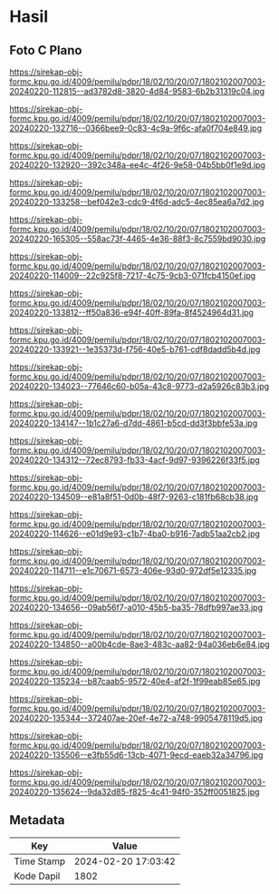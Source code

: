 # Hasil

## Foto C Plano

https://sirekap-obj-formc.kpu.go.id/4009/pemilu/pdpr/18/02/10/20/07/1802102007003-20240220-112815--ad3782d8-3820-4d84-9583-6b2b31319c04.jpg

https://sirekap-obj-formc.kpu.go.id/4009/pemilu/pdpr/18/02/10/20/07/1802102007003-20240220-132716--0366bee9-0c83-4c9a-9f6c-afa0f704e849.jpg

https://sirekap-obj-formc.kpu.go.id/4009/pemilu/pdpr/18/02/10/20/07/1802102007003-20240220-132920--392c348a-ee4c-4f26-9e58-04b5bb0f1e9d.jpg

https://sirekap-obj-formc.kpu.go.id/4009/pemilu/pdpr/18/02/10/20/07/1802102007003-20240220-133258--bef042e3-cdc9-4f6d-adc5-4ec85ea6a7d2.jpg

https://sirekap-obj-formc.kpu.go.id/4009/pemilu/pdpr/18/02/10/20/07/1802102007003-20240220-165305--558ac73f-4465-4e36-88f3-8c7559bd9030.jpg

https://sirekap-obj-formc.kpu.go.id/4009/pemilu/pdpr/18/02/10/20/07/1802102007003-20240220-114009--22c925f8-7217-4c75-9cb3-071fcb4150ef.jpg

https://sirekap-obj-formc.kpu.go.id/4009/pemilu/pdpr/18/02/10/20/07/1802102007003-20240220-133812--ff50a836-e94f-40ff-89fa-8f4524964d31.jpg

https://sirekap-obj-formc.kpu.go.id/4009/pemilu/pdpr/18/02/10/20/07/1802102007003-20240220-133921--1e35373d-f756-40e5-b761-cdf8dadd5b4d.jpg

https://sirekap-obj-formc.kpu.go.id/4009/pemilu/pdpr/18/02/10/20/07/1802102007003-20240220-134023--77646c60-b05a-43c8-9773-d2a5926c83b3.jpg

https://sirekap-obj-formc.kpu.go.id/4009/pemilu/pdpr/18/02/10/20/07/1802102007003-20240220-134147--1b1c27a6-d7dd-4861-b5cd-dd3f3bbfe53a.jpg

https://sirekap-obj-formc.kpu.go.id/4009/pemilu/pdpr/18/02/10/20/07/1802102007003-20240220-134312--72ec8793-fb33-4acf-9d97-9396226f33f5.jpg

https://sirekap-obj-formc.kpu.go.id/4009/pemilu/pdpr/18/02/10/20/07/1802102007003-20240220-134509--e81a8f51-0d0b-48f7-9263-c181fb68cb38.jpg

https://sirekap-obj-formc.kpu.go.id/4009/pemilu/pdpr/18/02/10/20/07/1802102007003-20240220-114626--e01d9e93-c1b7-4ba0-b916-7adb51aa2cb2.jpg

https://sirekap-obj-formc.kpu.go.id/4009/pemilu/pdpr/18/02/10/20/07/1802102007003-20240220-114711--e1c70671-6573-406e-93d0-972df5e12335.jpg

https://sirekap-obj-formc.kpu.go.id/4009/pemilu/pdpr/18/02/10/20/07/1802102007003-20240220-134656--09ab56f7-a010-45b5-ba35-78dfb997ae33.jpg

https://sirekap-obj-formc.kpu.go.id/4009/pemilu/pdpr/18/02/10/20/07/1802102007003-20240220-134850--a00b4cde-8ae3-483c-aa82-94a036eb6e84.jpg

https://sirekap-obj-formc.kpu.go.id/4009/pemilu/pdpr/18/02/10/20/07/1802102007003-20240220-135234--b87caab5-9572-40e4-af2f-1f99eab85e65.jpg

https://sirekap-obj-formc.kpu.go.id/4009/pemilu/pdpr/18/02/10/20/07/1802102007003-20240220-135344--372407ae-20ef-4e72-a748-9905478119d5.jpg

https://sirekap-obj-formc.kpu.go.id/4009/pemilu/pdpr/18/02/10/20/07/1802102007003-20240220-135506--e3fb55d6-13cb-4071-9ecd-eaeb32a34796.jpg

https://sirekap-obj-formc.kpu.go.id/4009/pemilu/pdpr/18/02/10/20/07/1802102007003-20240220-135624--9da32d85-f825-4c41-94f0-352ff0051825.jpg


## Metadata

| Key        | Value               |
| ---------- | ------------------- |
| Time Stamp | 2024-02-20 17:03:42 |
| Kode Dapil | 1802                |



